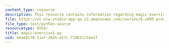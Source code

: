 ```yaml
---
content_type: resource
description: This resource contains information regarding magic-exercise1.py.
file: https://ol-ocw-studio-app-qa.s3.amazonaws.com/courses/6-s095-programming-for-the-puzzled-january-iap-2018/e6ae017811af2645d1fcf19b2cc5ee1f_magic-exercise1.py
file_type: text/python-source
resourcetype: Other
title: magic-exercise1.py
uid: e6ae0178-11af-2645-d1fc-f19b2cc5ee1f
---
```

